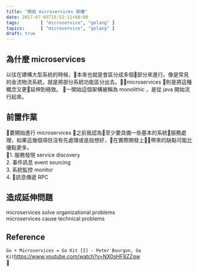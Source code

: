 ```yaml
---
title: "開始 microservices 架構"
date: 2017-07-05T15:52:11+08:00
tags:        [ "microservice", "golang" ]
topics:      [ "microservice", "golang" ]
draft: true
---
```

## 為什麼 microservices
以往在建構大型系統的時候，本來也就是會區分成多個部分來進行。像是常見的金流物流系統，就是將部分系統功能區分出去。microservices 則是將這種概念又更延伸到極致。
一開始這個架構被稱為 monolithic ，是從 java 開始流行起來。

## 前置作業
要開始進行 microservices 之前我認為至少要具備一些基本的系統服務處理，如果這幾個項目沒有先處理或是設想好，在實際開發上帶來的缺點可能比優點更多。  
1. 服務發現 service discovery  
2. 事件訊息 event sourcing  
3. 系統監控 monitor  
4. 訊息傳遞 RPC
## 造成延伸問題
microservices solve organizational problems  
microservices cause technical problems
## Reference
`Go + Microservices = Go Kit [I] - Peter Bourgon, Go Kit`<https://www.youtube.com/watch?v=NX0sHF8ZZgw>  
